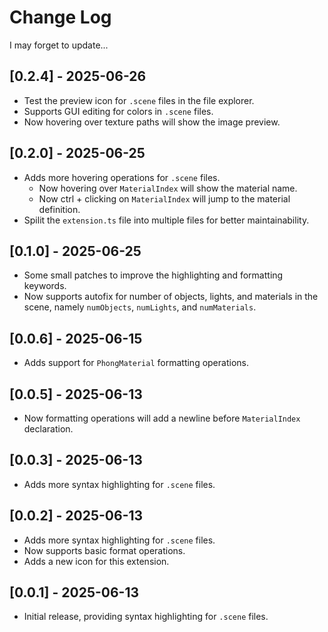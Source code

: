# Change Log

I may forget to update...

## [0.2.4] - 2025-06-26

- Test the preview icon for `.scene` files in the file explorer.
- Supports GUI editing for colors in `.scene` files.
- Now hovering over texture paths will show the image preview.

## [0.2.0] - 2025-06-25

- Adds more hovering operations for `.scene` files.
  - Now hovering over `MaterialIndex` will show the material name.
  - Now ctrl + clicking on `MaterialIndex` will jump to the material definition.
- Spilit the `extension.ts` file into multiple files for better maintainability.

## [0.1.0] - 2025-06-25

- Some small patches to improve the highlighting and formatting keywords.
- Now supports autofix for number of objects, lights, and materials in the scene, namely `numObjects`, `numLights`, and `numMaterials`.

## [0.0.6] - 2025-06-15

- Adds support for `PhongMaterial` formatting operations.

## [0.0.5] - 2025-06-13

- Now formatting operations will add a newline before `MaterialIndex` declaration.

## [0.0.3] - 2025-06-13

- Adds more syntax highlighting for `.scene` files.

## [0.0.2] - 2025-06-13

- Adds more syntax highlighting for `.scene` files.
- Now supports basic format operations.
- Adds a new icon for this extension.

## [0.0.1] - 2025-06-13

- Initial release, providing syntax highlighting for `.scene` files.
